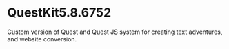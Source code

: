 # QuestKit5.8.6752
Custom version of Quest and Quest JS system for creating text adventures, and website conversion.
